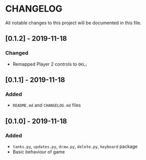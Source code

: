 # CHANGELOG
All notable changes to this project will be documented in this file.

## [0.1.2] - 2019-11-18
### Changed
- Remapped Player 2 controls to `OKL;`

## [0.1.1] - 2019-11-18
### Added
- `README.md` and `CHANGELOG.md` files

## [0.1.0] - 2019-11-18
### Added
- `tanks.py`, `updates.py`, `draw.py`, `delete.py`, `keyboard` package
- Basic behaviour of game
